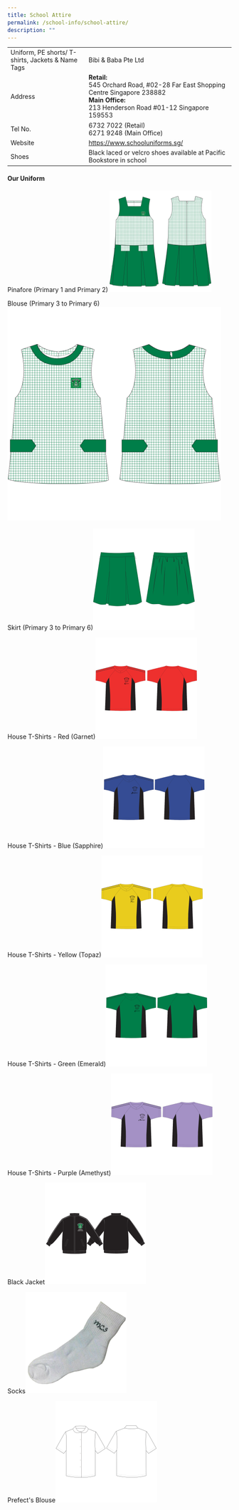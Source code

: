 ```yaml
---
title: School Attire
permalink: /school-info/school-attire/
description: ""
---
```

<table border="0">
  <tbody>
    <tr>
      <td>Uniform, PE shorts/ T-shirts, Jackets & Name Tags</td>
      <td>Bibi & Baba Pte Ltd</td>
    </tr>
    <tr>
      <td>Address</td>
      <td><strong>Retail:</strong><br>
      545 Orchard Road, #02-28 Far East Shopping Centre Singapore 238882<br>
      <strong>Main Office:</strong><br>
      213 Henderson Road #01-12 Singapore 159553</td>
    </tr>
    <tr>
      <td>Tel No.</td>
      <td>6732 7022 (Retail)<br>
      6271 9248 (Main Office)</td>
    </tr>
    <tr>
      <td>Website</td>
      <td>
        <a href="https://www.schooluniforms.sg/" target="_blank" rel="noopener">https://www.schooluniforms.sg/</a>
      </td>
    </tr>
    <tr>
      <td>Shoes</td>
      <td>Black laced or velcro shoes available at Pacific Bookstore in school</td>
    </tr>
  </tbody>
</table>

<h4>Our Uniform</h4>

Pinafore (Primary 1 and Primary 2)
![](/images/Uniform%20(New)/MCS%20Pinafore-228x228.png)

Blouse (Primary 3 to Primary 6)![](/images/Uniform%20(New)/Blouse.png)

Skirt (Primary 3 to Primary 6)![](/images/Uniform%20(New)/MCS%20Skirt-228x228.png)

House T-Shirts - Red (Garnet)![](/images/Uniform%20(New)/MCS%20Red%20House%20T-Shirt-228x228.png)

House T-Shirts - Blue (Sapphire)![](/images/Uniform%20(New)/Blue.png)

House T-Shirts - Yellow (Topaz)![](/images/Uniform%20(New)/MCS%20Yellow%20Houset%20T-Shirt-228x228.png)

House T-Shirts - Green (Emerald)![](/images/Uniform%20(New)/MCS%20Green%20House%20T-Shirt-228x228.png)

House T-Shirts - Purple (Amethyst)![](/images/Uniform%20(New)/MCS%20Purple%20House%20T-Shirt-228x228.png)

Black Jacket![](/images/Uniform%20(New)/MCS%20Jacket-228x228.png)

Socks![](/images/Uniform%20(New)/MCS%20Socks-228x228.png)

Prefect's Blouse![](/images/Uniform%20(New)/NTPS%20Blouse%20(Resize)-228x228.png)